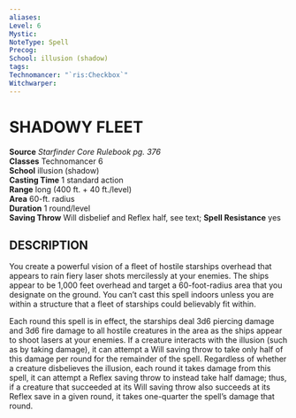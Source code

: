 ```yaml
---
aliases: 
Level: 6
Mystic: 
NoteType: Spell
Precog: 
School: illusion (shadow)
tags: 
Technomancer: "`ris:Checkbox`"
Witchwarper: 
---
```

# SHADOWY FLEET

**Source** _Starfinder Core Rulebook pg. 376_  
**Classes** Technomancer 6  
**School** illusion (shadow)  
**Casting Time** 1 standard action  
**Range** long (400 ft. + 40 ft./level)  
**Area** 60-ft. radius  
**Duration** 1 round/level  
**Saving Throw** Will disbelief and Reflex half, see text; **Spell Resistance** yes

## DESCRIPTION

You create a powerful vision of a fleet of hostile starships overhead that appears to rain fiery laser shots mercilessly at your enemies. The ships appear to be 1,000 feet overhead and target a 60-foot-radius area that you designate on the ground. You can’t cast this spell indoors unless you are within a structure that a fleet of starships could believably fit within.

Each round this spell is in effect, the starships deal 3d6 piercing damage and 3d6 fire damage to all hostile creatures in the area as the ships appear to shoot lasers at your enemies. If a creature interacts with the illusion (such as by taking damage), it can attempt a Will saving throw to take only half of this damage per round for the remainder of the spell. Regardless of whether a creature disbelieves the illusion, each round it takes damage from this spell, it can attempt a Reflex saving throw to instead take half damage; thus, if a creature that succeeded at its Will saving throw also succeeds at its Reflex save in a given round, it takes one-quarter the spell’s damage that round.